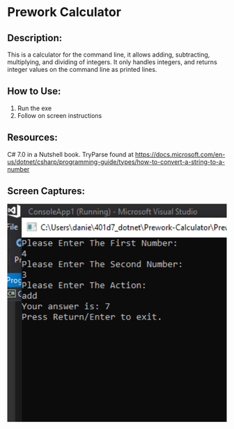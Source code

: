 # Prework Calculator

## Description:

This is a calculator for the command line, it allows adding, subtracting, multiplying, and dividing of integers. It only handles integers, and returns integer values on the command line as printed lines.

## How to Use:

 1. Run the exe
 2. Follow on screen instructions

## Resources:

C# 7.0 in a Nutshell book.
TryParse found at https://docs.microsoft.com/en-us/dotnet/csharp/programming-guide/types/how-to-convert-a-string-to-a-number

## Screen Captures:

<img src="./assets/runtimeexample.png" height=500 />